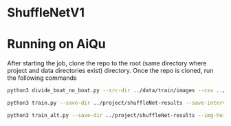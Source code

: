 # ShuffleNetV1

# Running on AiQu

After starting the job, clone the repo to the root (same directory where project and data directories exist) directory. Once the repo is cloned, run the following commands

````bash
python3 divide_boat_no_boat.py --src-dir ../data/train/images --csv ../data/train_ship_segmentations_v2.csv --dest-dir ./data
````
````bash
python3 train.py --save-dir ../project/shuffleNet-results --save-interval 5 --img-height 768 --img-width 768 --num-classes 2 --groups 3 --batch-size 100 --epochs 1
````

````bash
python3 train_alt.py --save-dir ../project/shuffleNet-results --img-height 768 --img-width 768 --num-classes 2 --batch-size 100 --epochs 1
````
